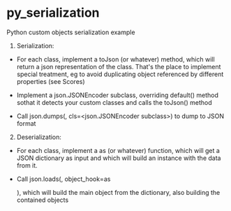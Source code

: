 # py_serialization
Python custom objects serialization example

1) Serialization:

* For each class, implement a toJson (or whatever) method, which
  will return a json representation of the class. That's the place
  to implement special treatment, eg to avoid duplicating object
  referenced by different properties (see Scores)

* Implement a json.JSONEncoder subclass, overriding default() method
  sothat it detects your custom classes and calls the toJson() method

* Call json.dumps(<instance>, cls=<json.JSONEncoder subclass>) to
  dump to JSON format


2) Deserialization:

* For each class, implement a as<Class> (or whatever) function, which
  will get a JSON dictionary as input and which will build an instance
  with the data from it.

* Call json.loads(<json dictionary>, object_hook=as<main class>), which
  will build the main object from the dictionary, also building the 
  contained objects
